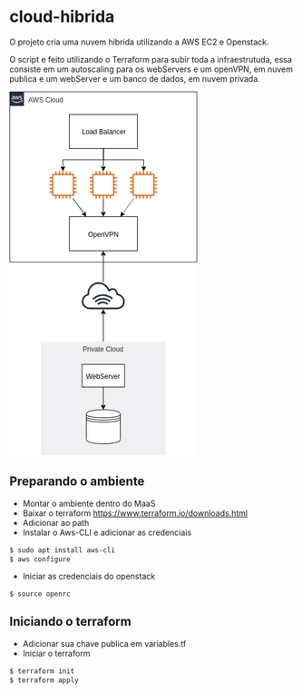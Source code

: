 # cloud-hibrida
O projeto cria uma nuvem hibrida utilizando a AWS EC2 e Openstack.

O script e feito utilizando o Terraform para subir toda a infraestrutuda, essa consiste em um autoscaling para os webServers e um openVPN, em nuvem publica e um webServer e um banco de dados, em nuvem privada.

![](cloud.png)

## Preparando o ambiente
- Montar o ambiente dentro do MaaS
- Baixar o terraform
  https://www.terraform.io/downloads.html
- Adicionar ao path
- Instalar o Aws-CLI e adicionar as credenciais
```
$ sudo apt install aws-cli 
$ aws configure
```
- Iniciar as credenciais do openstack

```
$ source openrc
```

## Iniciando o terraform

- Adicionar sua chave publica em variables.tf
- Iniciar o terraform

```
$ terraform init
$ terraform apply
```
